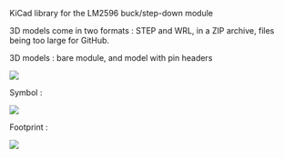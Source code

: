 KiCad library for the LM2596 buck/step-down module

3D models come in two formats : STEP and WRL, in a ZIP archive, files being too large for GitHub.

3D models : bare module, and model with pin headers


![](https://github.com/yet-another-average-joe/KiCad-Chinese_Modules/blob/main/DCDC_StepDown_LM2596/Images/DCDC_StepDown_LM2596.JPG)

Symbol :

![](https://github.com/yet-another-average-joe/KiCad-Chinese_Modules/blob/main/DCDC_StepDown_LM2596/Images/YAAJ_DCDC_StepDown_LM2596_Symbol.png)

Footprint :

![](https://raw.githubusercontent.com/yet-another-average-joe/KiCad-Chinese_Modules/main/DCDC_StepDown_LM2596/Images/YAAJ_DCDC_StepDown_LM2596_Footprint.png)
